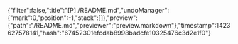 {"filter":false,"title":"[P] /README.md","undoManager":{"mark":0,"position":-1,"stack":[]},"preview":{"path":"/README.md","previewer":"preview.markdown"},"timestamp":1423627578141,"hash":"67452301efcdab8998badcfe10325476c3d2e1f0"}